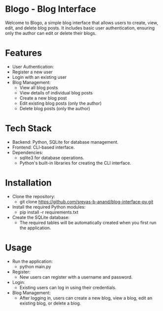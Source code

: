Blogo - Blog Interface
=
Welcome to Blogo, a simple blog interface that allows users to create, view, edit, and delete blog posts. It includes basic user authentication, ensuring only the author can edit or delete their blogs.

Features
=
 - User Authentication:
 - Register a new user
 - Login with an existing user
 - Blog Management:
    - View all blog posts
    - View details of individual blog posts
    - Create a new blog post
    - Edit existing blog posts (only the author)
    - Delete blog posts (only the author)


Tech Stack
=
 - Backend: Python, SQLite for database management.
 - Frontend: CLI-based interface.
 - Dependencies:
    - sqlite3 for database operations.
    - Python's built-in libraries for creating the CLI interface.

Installation
=
  - Clone the repository:
     - git clone https://github.com/sreyas-b-anand/blog-interface-py.git
  - Install the required Python modules:
     - pip install -r requirements.txt
  - Create the SQLite database:
     - The required tables will be automatically created when you first run the application.

Usage
=
 - Run the application:
     - python main.py
 -  Register:
     - New users can register with a username and password.
 -  Login:
     - Existing users can log in using their credentials.
 - Blog Management:
     - After logging in, users can create a new blog, view a blog, edit an existing blog, or delete a blog.
